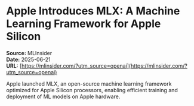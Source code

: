 # Apple Introduces MLX: A Machine Learning Framework for Apple Silicon

**Source:** MLInsider  
**Date:** 2025-06-21  
**URL:** [https://mlinsider.com/?utm_source=openai](https://mlinsider.com/?utm_source=openai)  

Apple launched MLX, an open-source machine learning framework optimized for Apple Silicon processors, enabling efficient training and deployment of ML models on Apple hardware.
